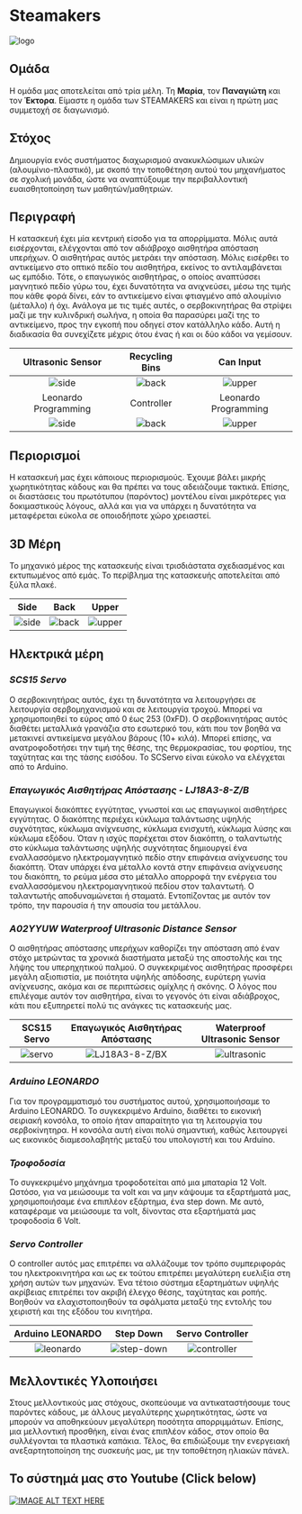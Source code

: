 # Steamakers

![logo](photos/logo.jpg)

## Ομάδα
Η ομάδα μας αποτελείται από τρία μέλη. Τη **Μαρία**, τον **Παναγιώτη** και τον **Έκτορα**. 
Είμαστε η ομάδα των STEAMAKERS και είναι η πρώτη μας συμμετοχή σε διαγωνισμό.

## Στόχος
Δημιουργία ενός συστήματος διαχωρισμού ανακυκλώσιμων υλικών (αλουμίνιο-πλαστικό), με σκοπό την τοποθέτηση αυτού του 
μηχανήματος σε σχολική μονάδα, ώστε να αναπτύξουμε την περιβαλλοντική ευαισθητοποίηση των μαθητών/μαθητριών.

## Περιγραφή
Η κατασκευή έχει μία κεντρική είσοδο για τα απορρίμματα. Μόλις αυτά εισέρχονται, ελέγχονται από τον αδιάβροχο 
αισθητήρα απόσταση υπερήχων. Ο αισθητήρας αυτός μετράει την απόσταση. Μόλις εισέρθει το αντικείμενο στο οπτικό 
πεδίο του αισθητήρα, εκείνος το αντιλαμβάνεται ως εμπόδιο. Τότε, ο επαγωγικός αισθητήρας, ο οποίος αναπτύσσει 
μαγνητικό πεδίο γύρω του, έχει δυνατότητα να ανιχνεύσει, μέσω της τιμής που κάθε φορά δίνει, εάν το αντικείμενο 
είναι φτιαγμένο από αλουμίνιο (μέταλλο) ή όχι. Ανάλογα με τις τιμές αυτές, ο σερβοκινητήρας θα στρίψει μαζί με την 
κυλινδρική σωλήνα, η οποία θα παρασύρει μαζί της το αντικείμενο, προς την εγκοπή που οδηγεί στον κατάλληλο κάδο. 
Αυτή η διαδικασία θα συνεχίζετε μέχρις ότου ένας ή και οι δύο κάδοι να γεμίσουν.

|     Ultrasonic Sensor      |       Recycling Bins       |          Can Input          |
|:--------------------------:|:--------------------------:|:---------------------------:|
| ![side](photos/photo1.jpg) | ![back](photos/photo2.jpg) | ![upper](photos/photo3.jpg) |
|    Leonardo Programming    |         Controller         |    Leonardo Programming     |
| ![side](photos/photo4.jpg) | ![back](photos/photo5.jpg) | ![upper](photos/photo6.jpg) |

## Περιορισμοί
Η κατασκευή μας έχει κάποιους περιορισμούς. Έχουμε βάλει μικρής χωρητικότητας κάδους και θα πρέπει να τους αδειάζουμε 
τακτικά. Επίσης, οι διαστάσεις του πρωτότυπου (παρόντος) μοντέλου είναι μικρότερες για δοκιμαστικούς λόγους, αλλά 
και για να υπάρχει η δυνατότητα να μεταφέρεται εύκολα σε οποιοδήποτε χώρο χρειαστεί.

## 3D Μέρη
Το μηχανικό μέρος της κατασκευής είναι τρισδιάστατα σχεδιασμένος και εκτυπωμένος από εμάς. Το περίβλημα της 
κατασκευής αποτελείται από ξύλα πλακέ.


|          Side           |          Back           |          Upper           |
|:-----------------------:|:-----------------------:|:------------------------:|
| ![side](photos/3D2.png) | ![back](photos/3D3.png) | ![upper](photos/3D4.png) |

## Ηλεκτρικά μέρη
### _SCS15 Servo_
Ο σερβοκινητήρας αυτός, έχει τη δυνατότητα να λειτουργήσει σε λειτουργία σερβομηχανισμού και σε λειτουργία τροχού. 
Μπορεί να χρησιμοποιηθεί το εύρος από 0 έως 253 (0xFD). Ο σερβοκινητήρας αυτός διαθέτει μεταλλικά γρανάζια στο 
εσωτερικό του, κάτι που τον βοηθά να μετακινεί αντικείμενα μεγάλου βάρους (10+ κιλά). Μπορεί επίσης, να 
ανατροφοδοτήσει την τιμή της θέσης, της θερμοκρασίας, του φορτίου, της ταχύτητας και της τάσης εισόδου. 
Το SCServo είναι εύκολο να ελέγχεται από το Arduino.

### _Επαγωγικός Αισθητήρας Απόστασης - LJ18A3-8-Z/B_
Επαγωγικοί διακόπτες εγγύτητας, γνωστοί και ως επαγωγικοί αισθητήρες εγγύτητας. Ο διακόπτης περιέχει κύκλωμα 
ταλάντωσης υψηλής συχνότητας, κύκλωμα ανίχνευσης, κύκλωμα ενισχυτή, κύκλωμα λύσης και κύκλωμα εξόδου. Όταν η ισχύς 
παρέχεται στον διακόπτη, ο ταλαντωτής στο κύκλωμα ταλάντωσης υψηλής συχνότητας δημιουργεί ένα εναλλασσόμενο 
ηλεκτρομαγνητικό πεδίο στην επιφάνεια ανίχνευσης του διακόπτη. Όταν υπάρχει ένα μέταλλο κοντά στην επιφάνεια 
ανίχνευσης του διακόπτη, το ρεύμα μέσα στο μέταλλο απορροφά την ενέργεια του εναλλασσόμενου ηλεκτρομαγνητικού 
πεδίου στον ταλαντωτή. Ο ταλαντωτής αποδυναμώνεται ή σταματά. Εντοπίζοντας με αυτόν τον τρόπο, την παρουσία ή 
την απουσία του μετάλλου.

### _A02YYUW Waterproof Ultrasonic Distance Sensor_
Ο αισθητήρας απόστασης υπερήχων καθορίζει την απόσταση από έναν στόχο μετρώντας τα χρονικά διαστήματα μεταξύ 
της αποστολής και της λήψης του υπερηχητικού παλμού. Ο συγκεκριμένος αισθητήρας προσφέρει μεγάλη αξιοπιστία, 
με ποιότητα υψηλής απόδοσης, ευρύτερη γωνία ανίχνευσης, ακόμα και σε περιπτώσεις ομίχλης ή σκόνης. Ο λόγος που 
επιλέγαμε αυτόν τον αισθητήρα, είναι το γεγονός ότι είναι αδιάβροχος, κάτι που εξυπηρετεί πολύ τις ανάγκες τις 
κατασκευής μας.

|        SCS15 Servo         |      Επαγωγικός Αισθητήρας Απόστασης       |     Waterproof Ultrasonic Sensor     |
|:--------------------------:|:------------------------------------------:|:------------------------------------:|
| ![servo](photos/servo.jpg) | ![LJ18A3-8-Z/BX](photos/LJ18A3-8-Z-BX.jpg) | ![ultrasonic](photos/ultrasonic.jpg) |

### _Arduino LEONARDO_
Για τον προγραμματισμό του συστήματος αυτού, χρησιμοποιήσαμε το Arduino LEONARDO. Το συγκεκριμένο Arduino, 
διαθέτει το εικονική σειριακή κονσόλα, το οποίο ήταν απαραίτητο για τη λειτουργία του σερβοκίνητηρα. Η κονσόλα αυτή 
είναι πολύ σημαντική, καθώς λειτουργεί ως εικονικός διαμεσολαβητής μεταξύ του υπολογιστή και του Arduino.

### _Τροφοδοσία_
Το συγκεκριμένο μηχάνημα τροφοδοτείται από μια μπαταρία 12 Volt. Ωστόσο, για να μειώσουμε τα volt και να μην 
κάψουμε τα εξαρτήματά μας, χρησιμοποιήσαμε ένα επιπλέον εξάρτημα, ένα step down. Με αυτό, καταφέραμε να μειώσουμε 
τα volt, δίνοντας στα εξαρτήματά μας τροφοδοσία 6 Volt.

### _Servo Controller_
Ο controller αυτός μας επιτρέπει να αλλάζουμε τον τρόπο συμπεριφοράς του ηλεκτροκινητήρα και ως εκ τούτου 
επιτρέπει μεγαλύτερη ευελιξία στη χρήση αυτών των μηχανών. Ένα τέτοιο σύστημα εξαρτημάτων υψηλής ακρίβειας 
επιτρέπει τον ακριβή έλεγχο θέσης, ταχύτητας και ροπής. Βοηθούν να ελαχιστοποιηθούν τα σφάλματα μεταξύ της 
εντολής του χειριστή και της εξόδου του κινητήρα.

|         Arduino LEONARDO         |             Step Down              |           Servo Controller           |
|:--------------------------------:|:----------------------------------:|:------------------------------------:|
| ![leonardo](photos/leonardo.jpg) | ![step-down](photos/step-down.jpg) | ![controller](photos/controller.jpg) |

## Μελλοντικές Υλοποιήσει
Στους μελλοντικούς μας στόχους, σκοπεύουμε να αντικαταστήσουμε τους παρόντες κάδους, με άλλους μεγαλύτερης
χωρητικότητας, ώστε να μπορούν να αποθηκεύουν μεγαλύτερη ποσότητα απορριμμάτων. Επίσης, μια μελλοντική προσθήκη,
είναι ένας επιπλέον κάδος, στον οποίο θα συλλέγονται τα πλαστικά καπάκια. Τέλος, θα επιδιώξουμε την ενεργειακή
ανεξαρτητοποίηση της συσκευής μας, με την τοποθέτηση ηλιακών πάνελ.

## Το σύστημά μας στο Youtube (Click below)
[![IMAGE ALT TEXT HERE](photos/thumbnail.png)](https://www.youtube.com/watch?v=6M-UcILnNKo)
